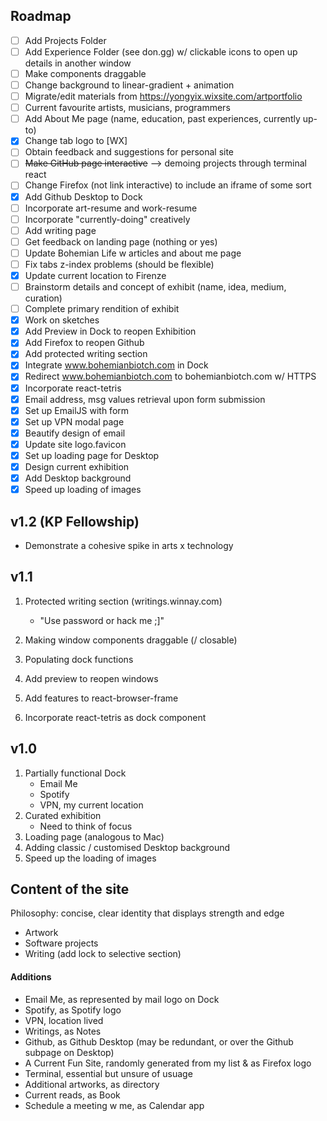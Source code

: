 ## Roadmap

- [ ] Add Projects Folder
- [ ] Add Experience Folder (see don.gg) w/ clickable icons to open up details in another window
- [ ] Make components draggable
- [ ] Change background to linear-gradient + animation
- [ ] Migrate/edit materials from https://yongyix.wixsite.com/artportfolio
- [ ] Current favourite artists, musicians, programmers
- [ ] Add About Me page (name, education, past experiences, currently up-to)
- [x] Change tab logo to [WX]
- [ ] Obtain feedback and suggestions for personal site
- [ ] ~~Make GitHub page interactive~~ --> demoing projects through terminal react
- [ ] Change Firefox (not link interactive) to include an iframe of some sort
- [x] Add Github Desktop to Dock
- [ ] Incorporate art-resume and work-resume
- [ ] Incorporate "currently-doing" creatively
- [ ] Add writing page
- [ ] Get feedback on landing page (nothing or yes)
- [ ] Update Bohemian Life w articles and about me page
- [ ] Fix tabs z-index problems (should be flexible)
- [x] Update current location to Firenze
- [ ] Brainstorm details and concept of exhibit (name, idea, medium, curation)
- [ ] Complete primary rendition of exhibit
- [x] Work on sketches
- [x] Add Preview in Dock to reopen Exhibition
- [x] Add Firefox to reopen Github
- [x] Add protected writing section
- [x] Integrate www.bohemianbiotch.com in Dock
- [x] Redirect www.bohemianbiotch.com to bohemianbiotch.com w/ HTTPS
- [x] Incorporate react-tetris
- [x] Email address, msg values retrieval upon form submission
- [x] Set up EmailJS with form
- [x] Set up VPN modal page
- [x] Beautify design of email
- [x] Update site logo.favicon
- [x] Set up loading page for Desktop
- [x] Design current exhibition
- [x] Add Desktop background
- [x] Speed up loading of images

## v1.2 (KP Fellowship)

- Demonstrate a cohesive spike in arts x technology

## v1.1

1. Protected writing section (writings.winnay.com)

   - "Use password or hack me ;]"

2. Making window components draggable (/ closable)
3. Populating dock functions
4. Add preview to reopen windows
5. Add features to react-browser-frame
6. Incorporate react-tetris as dock component

## v1.0

1. Partially functional Dock
   - Email Me
   - Spotify
   - VPN, my current location
2. Curated exhibition
   - Need to think of focus
3. Loading page (analogous to Mac)
4. Adding classic / customised Desktop background
5. Speed up the loading of images

## Content of the site

Philosophy: concise, clear identity that displays strength and edge

- Artwork
- Software projects
- Writing (add lock to selective section)

#### Additions

- Email Me, as represented by mail logo on Dock
- Spotify, as Spotify logo
- VPN, location lived
- Writings, as Notes
- Github, as Github Desktop (may be redundant, or over the Github subpage on Desktop)
- A Current Fun Site, randomly generated from my list & as Firefox logo
- Terminal, essential but unsure of usuage
- Additional artworks, as directory
- Current reads, as Book
- Schedule a meeting w me, as Calendar app
